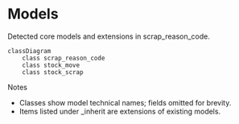 # Models

Detected core models and extensions in scrap_reason_code.

```mermaid
classDiagram
    class scrap_reason_code
    class stock_move
    class stock_scrap
```

Notes
- Classes show model technical names; fields omitted for brevity.
- Items listed under _inherit are extensions of existing models.
